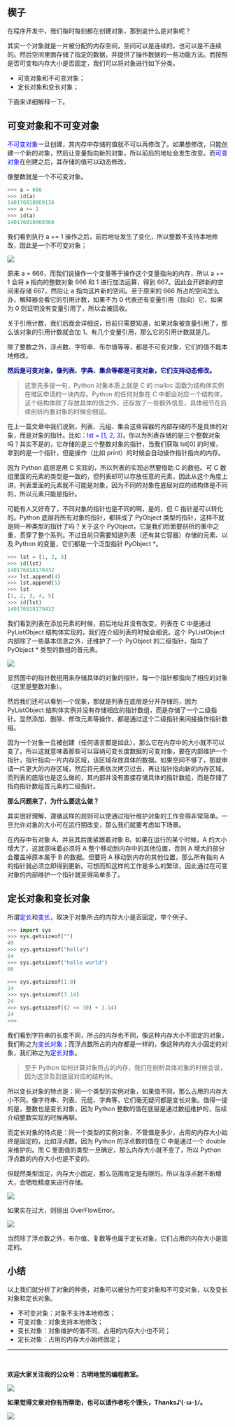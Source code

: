 ## 楔子

在程序开发中，我们每时每刻都在创建对象，那到底什么是对象呢？

其实一个对象就是一片被分配的内存空间，空间可以是连续的，也可以是不连续的。然后空间里面存储了指定的数据，并提供了操作数据的一些功能方法。而按照是否可变和内存大小是否固定，我们可以将对象进行如下分类。

- 可变对象和不可变对象；
- 定长对象和变长对象；

下面来详细解释一下。

## 可变对象和不可变对象

<font color="blue">不可变对象</font>一旦创建，其内存中存储的值就不可以再修改了。如果想修改，只能创建一个新的对象，然后让变量指向新的对象，所以前后的地址会发生改变。而<font color="blue">可变对象</font>在创建之后，其存储的值可以动态修改。

像整数就是一个不可变对象。

~~~python
>>> a = 666
>>> id(a)
140176818069136
>>> a += 1
>>> id(a)
140176818068368
~~~

我们看到执行 a += 1 操作之后，前后地址发生了变化，所以整数不支持本地修改，因此是一个不可变对象；

![](./images/10.png)

原来 a = 666，而我们说操作一个变量等于操作这个变量指向的内存，所以 a += 1 会将 a 指向的整数对象 666 和 1 进行加法运算，得到 667。因此会开辟新的空间来存储 667，然后让 a 指向这片新的空间。至于原来的 666 所占的空间怎么办，解释器会看它的引用计数，如果不为 0 代表还有变量引用（指向）它，如果为 0 则证明没有变量引用了，所以会被回收。

关于引用计数，我们后面会详细说，目前只需要知道，如果对象被变量引用了，那么该对象的引用计数就会加 1。有几个变量引用，那么它的引用计数就是几。

除了整数之外，浮点数、字符串、布尔值等等，都是不可变对象，它们的值不能本地修改。

<font color="darkblue">**然后是可变对象，像列表、字典、集合等都是可变对象，它们支持动态修改。**</font>

> 这里先多提一句，Python 对象本质上就是 C 的 malloc 函数为结构体实例在堆区申请的一块内存。Python 的任何对象在 C 中都会对应一个结构体，这个结构体除了存放具体的值之外，还存放了一些额外信息，具体细节在后续剖析内置对象的时候会细说。

在上一篇文章中我们说到，列表、元组、集合这些容器的内部存储的不是具体的对象，而是对象的指针。比如：<font color="blue">lst = [1, 2, 3]</font>，你以为列表存储的是三个整数对象吗？其实不是的，它存储的是三个整数对象的指针，当我们获取 lst[0] 的时候，拿到的是一个指针，但是操作（比如 print）的时候会自动操作指针指向的内存。

因为 Python 底层是用 C 实现的，所以列表的实现必然要借助 C 的数组。可 C 数组里面的元素的类型是一致的，但列表却可以存放任意的元素，因此从这个角度上讲，列表里面的元素就不可能是对象，因为不同的对象在底层对应的结构体是不同的，所以元素只能是指针。

可能有人又好奇了，不同对象的指针也是不同的啊，是的，但 C 指针是可以转化的。Python 底层将所有对象的指针，都转成了 PyObject 类型的指针，这样不就是同一种类型的指针了吗？关于这个 PyObject，它是我们后面要剖析的重中之重，贯穿了整个系列。不过目前只需要知道列表（还有其它容器）存储的元素、以及 Python 的变量，它们都是一个泛型指针 PyObject \*。

~~~Python
>>> lst = [1, 2, 3]
>>> id(lst)
140176818170432
>>> lst.append(4)
>>> lst.append(5)
>>> lst
[1, 2, 3, 4, 5]
>>> id(lst)
140176818170432
~~~

我们看到列表在添加元素的时候，前后地址并没有改变。列表在 C 中是通过 PyListObject 结构体实现的，我们在介绍列表的时候会细说。这个 PyListObject 内部除了一些基本信息之外，还维护了一个 PyObject 的二级指针，指向了 PyObject \* 类型的数组的首元素。

![](./images/11.png)

显然图中的指针数组用来存储具体的对象的指针，每一个指针都指向了相应的对象（这里是整数对象）。

然后我们还可以看到一个现象，那就是列表在底层是分开存储的，因为 PyListObject 结构体实例并没有存储相应的指针数组，而是存储了一个二级指针。显然添加、删除、修改元素等操作，都是通过这个二级指针来间接操作指针数组。

因为一个对象一旦被创建（任何语言都是如此），那么它在内存中的大小就不可以变了。所以这就意味着那些可以容纳可变长度数据的可变对象，要在内部维护一个指针，指针指向一片内存区域，该区域存放具体的数据。如果空间不够了，那就申请一片更大的内存区域，然后将元素依次拷贝过去，再让指针指向新的内存区域。而列表的底层也是这么做的，其内部并没有直接存储具体的指针数组，而是存储了指向指针数组首元素的二级指针。

**那么问题来了，为什么要这么做？**

其实很好理解，遵循这样的规则可以使通过指针维护对象的工作变得非常简单。一旦允许对象的大小可在运行期改变，那么我们就要考虑如下场景。

在内存中有对象 A，并且其后面紧跟着对象 B。如果在运行的某个时候，A 的大小增大了，这就意味着必须将 A 整个移动到内存中的其他位置，否则 A 增大的部分会覆盖掉原本属于 B 的数据。但要将 A 移动到内存的其他位置，那么所有指向 A 的指针就必须立即得到更新。可想而知这样的工作是多么的繁琐，因此通过在可变对象的内部维护一个指针就变得简单多了。

## 定长对象和变长对象

所谓<font color="blue">定长</font>和<font color="blue">变长</font>，取决于对象所占的内存大小是否固定，举个例子。

~~~Python
>>> import sys
>>> sys.getsizeof("")
49
>>> sys.getsizeof("hello")
54
>>> sys.getsizeof("hello world")
60

>>> sys.getsizeof(1.0)
24
>>> sys.getsizeof(3.14)
24
>>> sys.getsizeof((2 << 30) + 3.14)
24
>>> 
~~~

我们看到字符串的长度不同，所占的内存也不同，像这种内存大小不固定的对象，我们称之为<font color="blue">变长对象</font>；而浮点数所占的内存都是一样的，像这种内存大小固定的对象，我们称之为<font color="blue">定长对象</font>。

> 至于 Python 如何计算对象所占的内存，我们在剖析具体对象的时候会说，因为这涉及到底层对应的结构体。

所以变长对象的特点是：同一个类型的实例对象，如果值不同，那么占用的内存大小不同。像字符串、列表、元组、字典等，它们毫无疑问都是变长对象。值得一提的是，整数也是变长对象，因为 Python 整数的值在底层是通过数组维护的，后续介绍整数实现的时候再聊。

而定长对象的特点是：同一个类型的实例对象，不管值是多少，占用的内存大小始终是固定的，比如浮点数。因为 Python 的浮点数的值在 C 中是通过一个 double 来维护的。而 C 里面值的类型一旦确定，那么内存大小就不变了，所以 Python 浮点数的内存大小也是不变的。

但既然类型固定，内存大小固定，那么范围肯定是有限的。所以当浮点数不断增大，会牺牲精度来进行存储。

![](./images/12.png)

如果实在过大，则抛出 OverFlowError。

![](./images/13.png)

当然除了浮点数之外，布尔值、复数等也属于定长对象，它们占用的内存大小是固定的。

## 小结

以上我们就分析了对象的种类，对象可以被分为可变对象和不可变对象，以及变长对象和定长对象。

- 不可变对象：对象不支持本地修改；
- 可变对象：对象支持本地修改；
- 变长对象：对象维护的值不同，占用的内存大小也不同；
- 定长对象：占用的内存大小始终固定；

------

&nbsp;

**欢迎大家关注我的公众号：古明地觉的编程教室。**

![](./images/qrcode_for_gh.jpg)

**如果觉得文章对你有所帮助，也可以请作者吃个馒头，Thanks♪(･ω･)ﾉ。**

![](./images/supports.png)











